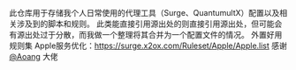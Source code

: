 此仓库用于存储我个人日常使用的代理工具（Surge、QuantumultX）配置以及相关涉及到的脚本和规则。
此类能直接引用源出处的则直接引用源出处，但可能会有源出处过于分散，而我做一个整理将其合并为一个配置文件的情况。
外置好用规则集
Apple服务优化：https://surge.x2ox.com/Ruleset/Apple/Apple.list  感谢[@Aoang]([url](https://github.com/Aoang)) 大佬
